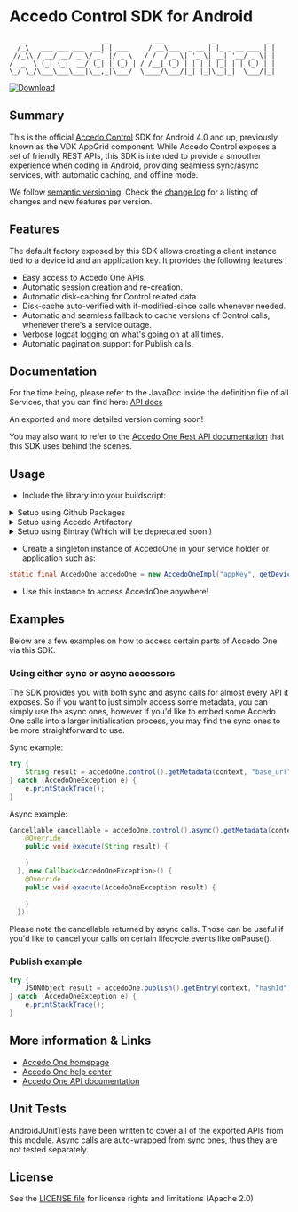 # Accedo Control SDK for Android

```
   _                    _           ___            _             _ 
  /_\   ___ ___ ___  __| | ___     / __\___  _ __ | |_ _ __ ___ | |
 //_\\ / __/ __/ _ \/ _` |/ _ \   / /  / _ \| '_ \| __| '__/ _ \| |
/  _  \ (_| (_|  __/ (_| | (_) | / /__| (_) | | | | |_| | | (_) | |
\_/ \_/\___\___\___|\__,_|\___/  \____/\___/|_| |_|\__|_|  \___/|_|                                                          
```

[ ![Download](https://api.bintray.com/packages/tibor-pasztor-accedo/accedo-products/accedo-one-sdk-android/images/download.svg) ](https://bintray.com/tibor-pasztor-accedo/accedo-products/accedo-one-sdk-android/_latestVersion)

## Summary

This is the official [Accedo Control](https://www.accedo.tv/one) SDK for Android 4.0 and up, previously known as the VDK AppGrid component.
While Accedo Control exposes a set of friendly REST APIs, this SDK is intended to provide a smoother experience when coding in Android, providing seamless sync/async services, with automatic caching, and offline mode.

We follow [semantic versioning](http://semver.org/).
Check the [change log](./CHANGELOG.md) for a listing of changes and new features per version.

## Features

The default factory exposed by this SDK allows creating a client instance tied to a device id and an application key. It provides the following features :
 - Easy access to Accedo One APIs.
 - Automatic session creation and re-creation.
 - Automatic disk-caching for Control related data.
 - Disk-cache auto-verified with if-modified-since calls whenever needed.
 - Automatic and seamless fallback to cache versions of Control calls, whenever there's a service outage. 
 - Verbose logcat logging on what's going on at all times.
 - Automatic pagination support for Publish calls.

## Documentation

For the time being, please refer to the JavaDoc inside the definition file of all Services, that you can find here: [API docs](https://github.com/Accedo-Products/accedo-one-sdk-android/tree/master/one-sdk/src/main/java/tv/accedo/one/sdk/definition)

An exported and more detailed version coming soon!

You may also want to refer to the [Accedo One Rest API documentation](https://developer.one.accedo.tv/) that this SDK uses behind the scenes.

## Usage

- Include the library into your buildscript: 

<details>
<summary>Setup using Github Packages</summary>
<p>

```groovy
// In root build.gradle
maven {
    // Github Packages maven url
    url "https://maven.pkg.github.com/Accedo-Products/accedo-control-sdk-android"
    credentials { username = github_user; password = github_api_key }
}

// In project module
dependencies {
    implementation 'tv.accedo.one:control-sdk:<latest>'
}
```

</p>
</details> 

<details>
<summary>Setup using Accedo Artifactory</summary>
<p>

```groovy
// In root build.gradle
maven {
    // Accedo Control SDK in Artifactory
    url "https://repo.cloud.accedo.tv/artifactory/control-sdk-android"
    credentials { username = artifactory_user; password = artifactory_password }
}

// In project module
dependencies {
    implementation 'tv.accedo.one:control-sdk:<latest>'
}
```

</p>
</details> 


<details>
<summary>Setup using Bintray (Which will be deprecated soon!)</summary>
<p>

```groovy
// In root build.gradle
maven {
    // JFrog Bintray url
    url  "https://dl.bintray.com/tibor-pasztor-accedo/accedo-products"
}

// In project module
dependencies {
    implementation 'tv.accedo.one:control-sdk:<latest>'
}
```

</p>
</details>

- Create a singleton instance of AccedoOne in your service holder or application such as:

```java
static final AccedoOne accedoOne = new AccedoOneImpl("appKey", getDeviceId());
```

- Use this instance to access AccedoOne anywhere!

## Examples

Below are a few examples on how to access certain parts of Accedo One via this SDK.

### Using either sync or async accessors

The SDK provides you with both sync and async calls for almost every API it exposes. So if you want to just simply access some metadata, you can simply use the async ones, however if you'd like to embed some Accedo One calls into a larger initialisation process, you may find the sync ones to be more straightforward to use.

Sync example:

```java
try {
    String result = accedoOne.control().getMetadata(context, "base_url");
} catch (AccedoOneException e) {
    e.printStackTrace();
}
```

Async example:

```java
Cancellable cancellable = accedoOne.control().async().getMetadata(context, "base_url", new Callback<String>() {
    @Override
    public void execute(String result) {

    }
  }, new Callback<AccedoOneException>() {
    @Override
    public void execute(AccedoOneException result) {
                
    }
  });
```

Please note the cancellable returned by async calls. Those can be useful if you'd like to cancel your calls on certain lifecycle events like onPause().

### Publish example

```java
try {
    JSONObject result = accedoOne.publish().getEntry(context, "hashId");
} catch (AccedoOneException e) {
    e.printStackTrace();
}
```

## More information & Links

* [Accedo One homepage](https://www.accedo.tv/one)
* [Accedo One help center](https://support.one.accedo.tv)
* [Accedo One API documentation](https://developer.one.accedo.tv)

## Unit Tests

AndroidJUnitTests have been written to cover all of the exported APIs from this module. Async calls are auto-wrapped from sync ones, thus they are not tested separately.

## License

See the [LICENSE file](./LICENSE.md) for license rights and limitations (Apache 2.0)

